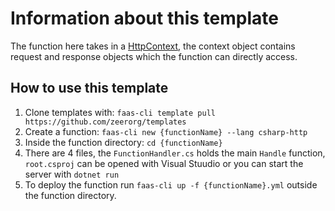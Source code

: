 
# Information about this template

The function here takes in a [HttpContext](https://docs.microsoft.com/en-us/dotnet/api/microsoft.aspnetcore.http.httpcontext?view=aspnetcore-2.1), the context object contains request and response objects which the function can directly access.

## How to use this template

1. Clone templates with:   `faas-cli template pull https://github.com/zeerorg/templates`
2. Create a function:   `faas-cli new {functionName} --lang csharp-http`
3. Inside the function directory: `cd {functionName}`
4. There are 4 files, the `FunctionHandler.cs` holds the main `Handle` function, `root.csproj` can be opened with Visual Stuudio or you can start the server with `dotnet run`
5. To deploy the function run `faas-cli up -f {functionName}.yml` outside the function directory.
